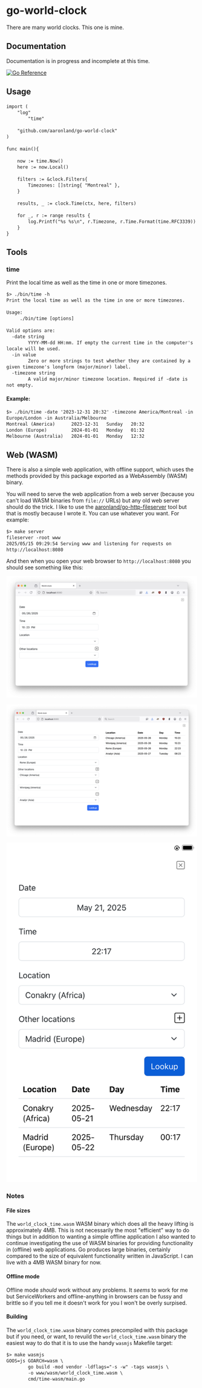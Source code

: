 # go-world-clock

There are many world clocks. This one is mine.

## Documentation

Documentation is in progress and incomplete at this time.

[![Go Reference](https://pkg.go.dev/badge/github.com/aaronland/go-world-clock.svg)](https://pkg.go.dev/github.com/aaronland/go-world-clock)

## Usage

```
import (
	"log"
        "time"

	"github.com/aaronland/go-world-clock"
)

func main(){

	now := time.Now()
	here := now.Local()

	filters := &clock.Filters{
		Timezones: []string{ "Montreal" },
	}

	results, _ := clock.Time(ctx, here, filters)

	for _, r := range results {
		log.Printf("%s %s\n", r.Timezone, r.Time.Format(time.RFC3339))
	}
}
```

## Tools

### time

Print the local time as well as the time in one or more timezones.

```
$> ./bin/time -h
Print the local time as well as the time in one or more timezones.

Usage:
	 ./bin/time [options]

Valid options are:
  -date string
    	YYYY-MM-dd HH:mm. If empty the current time in the computer's locale will be used.
  -in value
    	Zero or more strings to test whether they are contained by a given timezone's longform (major/minor) label.
  -timezone string
    	A valid major/minor timezone location. Required if -date is not empty.
```

#### Example:

```
$> ./bin/time -date '2023-12-31 20:32' -timezone America/Montreal -in Europe/London -in Australia/Melbourne
Montreal (America)      2023-12-31   Sunday   20:32
London (Europe)         2024-01-01   Monday   01:32
Melbourne (Australia)   2024-01-01   Monday   12:32
```

## Web (WASM)

There is also a simple web application, with offline support, which uses the methods provided by this package exported as a WebAssembly (WASM) binary.

You will need to serve the web application from a web server (because you can't load WASM binaries from `file://` URLs) but any old web server should do the trick. I like to use the [aaronland/go-http-fileserver](https://github.com/aaronland/go-http-fileserver?tab=readme-ov-file#fileserver) tool but that is mostly because I wrote it. You can use whatever you want. For example:

```
$> make server
fileserver -root www
2025/05/15 09:29:54 Serving www and listening for requests on http://localhost:8080
```

And then when you open your web browser to `http://localhost:8080` you should see something like this:

![](docs/images/go-world-clock-wasm-launch.png)

![](docs/images/go-world-clock-wasm-times.png)

![](docs/images/go-world-clock-wasm-mobile.png)

### Notes

#### File sizes

The `world_clock_time.wasm` WASM binary which does all the heavy lifting is approximately 4MB. This is not necessarily the most "efficient" way to do things but in addition to wanting a simple offline application I also wanted to continue investigating the use of WASM binaries for providing functionality in (offline) web applications. Go produces large binaries, certainly compared to the size of equivalent functionality written in JavaScript. I can live with a 4MB WASM binary for now.

#### Offline mode

Offline mode _should_ work without any problems. It _seems_ to work for me but ServiceWorkers and offline-anything in browsers can be fussy and brittle so if you tell me it doesn't work for you I won't be overly surpised.

#### Building

The `world_clock_time.wasm` binary comes precompiled with this package but if you need, or want, to revuild the `world_clock_time.wasm` binary the easiest way to do that it is to use the handy `wasmjs` Makefile target:

```
$> make wasmjs
GOOS=js GOARCH=wasm \
		go build -mod vendor -ldflags="-s -w" -tags wasmjs \
		-o www/wasm/world_clock_time.wasm \
		cmd/time-wasm/main.go
```		